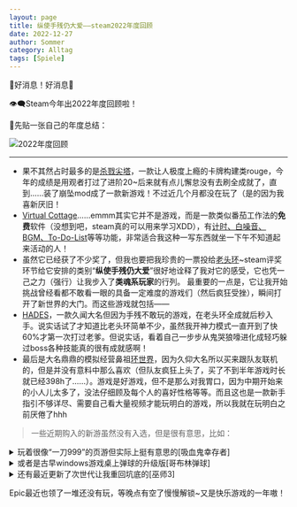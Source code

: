 ```yaml
---
layout: page
title: 纵使手残仍大爱——steam2022年度回顾
date: 2022-12-27 
author: Sommer
category: Alltag
tags: [Spiele]
---
```


👏好消息！好消息👏

👁‍🗨Steam今年出2022年度回顾啦！

🙌先贴一张自己的年度总结：

![2022年度回顾](https://womenoverseas.com/uploads/default/optimized/3X/2/9/29b7f8962a94ff889d94b08108cc716f4ba58240_2_750x750.jpeg)

---

- 果不其然占时最多的是[杀戮尖塔](https://store.steampowered.com/app/646570/Slay_the_Spire/)，一款让人极度上瘾的卡牌构建类rouge，今年的成绩是用观者打过了进阶20~后来就有点儿懈怠没有去刷全成就了，直到……装了崩坠mod成了一款新游戏！不过近几个月都没在玩了（是的因为我喜新厌旧！
- [Virtual Cottage](https://store.steampowered.com/app/1369320/Virtual_Cottage/)……emmm其实它并不是游戏，而是一款类似番茄工作法的**免费**软件（没想到吧，steam真的可以用来学习XDD），有<u>计时、白噪音、BGM、To-Do-List</u>等等功能，非常适合我这种一写东西就坐一下午不知道起来活动的人！
- 虽然它已经获了不少奖了，但我也要把我珍贵的一票投给[老头环](https://store.steampowered.com/app/1245620/_/)~steam评奖环节给它安排的类别“**纵使手残仍大爱**”很好地诠释了我对它的感受，它也凭一己之力（强行）让我步入了**类魂系玩家**的行列。
  最重要的一点是，它让我开始挑战曾经看都不敢看一眼的具备一定难度的游戏们（然后疯狂受挫），瞬间打开了新世界的大门。而这些游戏就包括——
- [HADES](https://store.steampowered.com/app/1145360/Hades/)，一款久闻大名但因为手残不敢玩的游戏，在老头环全成就后秒入手。说实话试了才知道比老头环简单不少，虽然我开神力模式一直开到了快60%才第一次打过老爹。但说实话，看着自己一步步从鬼哭狼嚎进化成轻巧躲过boss各种技能真的很有成就感啊！
- 最后是大名鼎鼎的模拟经营鼻祖[环世界](https://store.steampowered.com/app/294100/RimWorld/)，因为久仰大名所以买来跟队友联机的，但是并没有意料中那么喜欢（但队友疯狂上头了，买了不到半年游戏时长就已经398h了……）。游戏是好游戏，但不是那么对我胃口，因为中期开始来的小人儿太多了，没法仔细顾及每个人的喜好性格等等。而且这也是一款新手指引不够详尽、需要自己看大量视频才能玩明白的游戏，所以我就在玩明白之前厌倦了hhh



> 一些近期购入的新游虽然没有入选，但是很有意思，比如：

<details>
    <summary>玩着很像“一刀999”的页游但实际上挺有意思的[吸血鬼幸存者]</summary><br>
    是兄弟就来砍……别别别你们别过来啊！<br>
    ↑这就是这游戏的核心↑ ~~（不是）~~<br>
    开局很难，熬过去到了中间以为自己无敌了，然后下一秒哭天喊地开始逃命。<br>
    地下城式的成长系统让下一次游戏总会更容易……除非你选了刚解锁的抖M新角色。<br>
    点开前看画风：这游戏真有人玩？<br>
    点开后看时间：再来一把就睡觉！<br>
</details>


<details>
    <summary>或者是古早windows游戏桌上弹球的升级版[哥布林弹球]</summary><br>
小时候就是桌上弹球的“重症患者”，没想到长大后还能找回弹弹弹的热情。融合了rouge类卡牌构建玩法，每一颗弹珠都有不同的效果，搭配上不同的宝物让每一局都很有新意。只不过最终boss有点难吧！卡在那儿三次了都还没通关。希望后续多出些不同职业吧~<br>
</details>

<details>
    <summary>还有最近更新了次世代让我重回坑底的[巫师3]</summary>
    - 首先画质真的是提升了许多（连我这种常年低配玩家都能看出来），特别是光照阴影等效果，感觉比之前玩更为逼真了。<br>
    - 再者它是一款开放世界游戏，真是全方位戳中我捡垃圾的癖好。闲着没事就上去逛逛地图清清支线，总归是玩过一遍了也不急着升级过剧情。<br>
    - 但缺点也很明显，同时也是大部分作品的通病了——爹味男凝。比起三角恋更让人津津乐道的永远是杰洛特一路上“收集”的女术士们，自诩深情却管不住身子，好处都让他一人占了。一些难以抉择的支线故事虽然耐人回味，但网上攻略所谓的“完美结局”传达出来的价值观却也让人感慨“看来这就是男玩家们的基本盘啊”……
</details>

Epic最近也领了一堆还没有玩，等晚点有空了慢慢解锁~又是快乐游戏的一年嗷！
